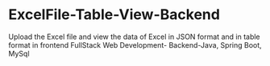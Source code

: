 # ExcelFile-Table-View-Backend
Upload the Excel file and view the data of Excel in JSON format and in table format in frontend
FullStack Web Development- Backend-Java, Spring Boot, MySql
